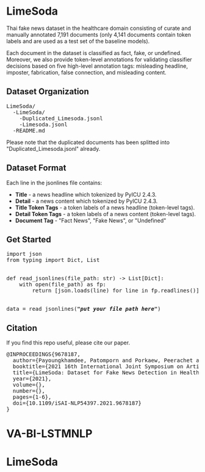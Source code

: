 
# LimeSoda

Thai fake news dataset in the healthcare domain consisting of curate and manually annotated 7,191 documents (only 4,141 documents contain token labels and are used as a test set of the baseline models).

Each document in the dataset is classified as fact, fake, or undefined. Moreover, we also provide token-level annotations for validating classifier decisions based on five high-level annotation tags: misleading headline, imposter, fabrication, false connection, and misleading content.

## Dataset Organization

<pre>
LimeSoda/
  -LimeSoda/
    -Duplicated_Limesoda.jsonl
    -Limesoda.jsonl
  -README.md
</pre>

Please note that the duplicated documents has been splitted into "Duplicated_Limesoda.jsonl" already.

## Dataset Format

Each line in the jsonlines file contains:
- **Title** - a news headline which tokenized by PyICU 2.4.3.
- **Detail** - a news content which tokenized by PyICU 2.4.3.
- **Title Token Tags** - a token labels of a news headline (token-level tags).
- **Detail Token Tags** - a token labels of a news content (token-level tags).
- **Document Tag** - "Fact News", "Fake News", or "Undefined"

## Get Started

<pre>
import json
from typing import Dict, List


def read_jsonlines(file_path: str) -> List[Dict]:
    with open(file_path) as fp:
        return [json.loads(line) for line in fp.readlines()]


data = read_jsonlines(<i><b>"put your file path here"</b></i>)
</pre>

## Citation

If you find this repo useful, please cite our paper.

<pre>
@INPROCEEDINGS{9678187,
  author={Payoungkhamdee, Patomporn and Porkaew, Peerachet and Sinthunyathum, Atthasith and Songphum, Phattharaphon and Kawidam, Witsarut and Loha-Udom, Wichayut and Boonkwan, Prachya and Sutantayawalee, Vipas},
  booktitle={2021 16th International Joint Symposium on Artificial Intelligence and Natural Language Processing (iSAI-NLP)}, 
  title={LimeSoda: Dataset for Fake News Detection in Healthcare Domain}, 
  year={2021},
  volume={},
  number={},
  pages={1-6},
  doi={10.1109/iSAI-NLP54397.2021.9678187}
}
</pre>
# VA-BI-LSTMNLP
# LimeSoda
